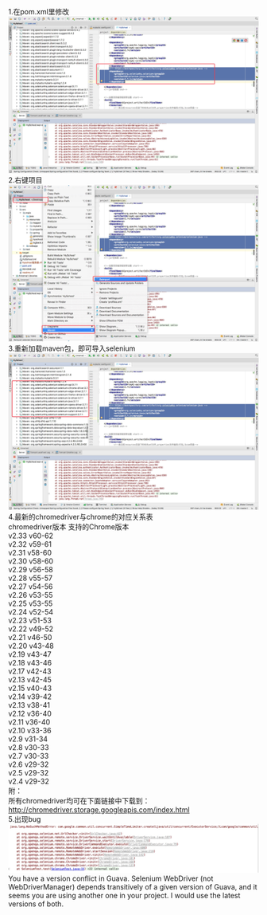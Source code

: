 1.在pom.xml里修改
![Alt text](https://github.com/942860759/DocumentCollection/blob/master/img/1.jpg)
2.右键项目
![Alt text](https://github.com/942860759/DocumentCollection/blob/master/img/2.jpg)
3.重新加载maven包，即可导入selenium
![Alt text](https://github.com/942860759/DocumentCollection/blob/master/img/3.jpg)
4.最新的chromedriver与chrome的对应关系表<br>
chromedriver版本	支持的Chrome版本<br>
v2.33	v60-62<br>
v2.32	v59-61<br>
v2.31	v58-60<br>
v2.30	v58-60<br>
v2.29	v56-58<br>
v2.28	v55-57<br>
v2.27	v54-56<br>
v2.26	v53-55<br>
v2.25	v53-55<br>
v2.24	v52-54<br>
v2.23	v51-53<br>
v2.22	v49-52<br>
v2.21	v46-50<br>
v2.20	v43-48<br>
v2.19	v43-47<br>
v2.18	v43-46<br>
v2.17	v42-43<br>
v2.13	v42-45<br>
v2.15	v40-43<br>
v2.14	v39-42<br>
v2.13	v38-41<br>
v2.12	v36-40<br>
v2.11	v36-40<br>
v2.10	v33-36<br>
v2.9	v31-34<br>
v2.8	v30-33<br>
v2.7	v30-33<br>
v2.6	v29-32<br>
v2.5	v29-32<br>
v2.4	v29-32<br>
附：<br> 
所有chromedriver均可在下面链接中下载到：<br>
http://chromedriver.storage.googleapis.com/index.html<br>
5.出现bug
![Alt text](https://github.com/942860759/DocumentCollection/blob/master/img/4.png)
You have a version conflict in Guava. Selenium WebDriver (not WebDriverManager) 
depends transitively of a given version of Guava, and it seems you are using another 
one in your project. I would use the latest versions of both.

